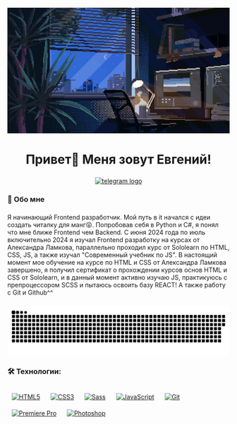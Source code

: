 <br clear="both">

<div align="center">
  <img src="https://github.com/AogirisJef/AogirisJef/blob/main/Assets/74635989b770a38189fff31a8ef152ea.gif"/>
</div>

###

<h1 align="center">Привет👋 Меня зовут Евгений!</h1>

###

<div align="center">
  <a href="https://t.me/AogirisJef" target="_blank">
    <img src="https://img.shields.io/static/v1?message=Telegram&logo=telegram&label=&color=2CA5E0&logoColor=white&labelColor=&style=for-the-badge" height="25" alt="telegram logo"  />
  </a>
</div>

###

<h3 align="left">👀  Обо мне</h3>

###

<p align="left">Я начинающий Frontend разработчик. Мой путь в it начался с идеи создать читалку для манг😝. Попробовав себя в Python и C#, я понял что мне ближе Frontend чем Backend. С июня 2024 года по июль включительно 2024 я изучал Frontend разработку на курсах от Александра Ламкова, параллельно проходил курс от Sololearn по HTML, CSS, JS, а также изучал "Современный учебник по JS". В настоящий момент мое обучение на курсе по HTML и CSS от Александра Ламкова завершено, я получил сертификат о прохождении курсов основ HTML и CSS от Sololearn, и в данный момент активно изучаю JS, практикуюсь с препроцессором SCSS и пытаюсь освоить базу REACT! А также работу с Git и Github^^</p>

###

<p align="center">
 <img width="600" src="https://github.com/AogirisJef/AogirisJef/blob/main/Assets/github-snake.svg" alt="snake"/>
</p>

###

<h3 align="left">🛠 Технологии:</h3>

###

<div align="left">
  <a href="https://en.wikipedia.org/wiki/HTML5" target="_blank"><img style="margin: 10px" src="https://profilinator.rishav.dev/skills-assets/html5-original-wordmark.svg" alt="HTML5" height="50" /></a>  
  <a href="https://www.w3schools.com/css/" target="_blank"><img style="margin: 10px" src="https://profilinator.rishav.dev/skills-assets/css3-original-wordmark.svg" alt="CSS3" height="50" /></a>
  <a href="https://sass-lang.com/" target="_blank"><img style="margin: 10px" src="https://sass-lang.com/assets/img/logos/logo.svg" alt="Sass" height="50" /></a>
  <a href="https://www.javascript.com/" target="_blank"><img style="margin: 10px" src="https://profilinator.rishav.dev/skills-assets/javascript-original.svg" alt="JavaScript" height="50" /></a>  
  <a href="https://github.com/" target="_blank"><img style="margin: 10px" src="https://profilinator.rishav.dev/skills-assets/git-scm-icon.svg" alt="Git" height="50" /></a>
  <a href="https://www.adobe.com/in/products/premiere.html" target="_blank"><img style="margin: 10px" src="https://profilinator.rishav.dev/skills-assets/adobepremierepro.png" alt="Premiere Pro" height="50" /></a> 
  <a href="https://www.adobe.com/in/products/photoshop.html" target="_blank"><img style="margin: 10px" src="https://profilinator.rishav.dev/skills-assets/photoshop-plain.svg" alt="Photoshop" height="50" /></a>  
</div>

###
